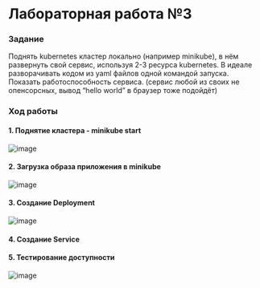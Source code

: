 # Лабораторная работа №3

### Задание

Поднять kubernetes кластер локально (например minikube), в нём развернуть свой сервис, используя 2-3 ресурса kubernetes. В идеале разворачивать кодом из yaml файлов одной командой запуска. Показать работоспособность сервиса.
(сервис любой из своих не опенсорсных, вывод “hello world” в браузер тоже подойдёт)



### Ход работы
#### 1. Поднятие кластера - minikube start

![image](https://github.com/kegly/itmo-cloud-systems-and-services/blob/main/lab3/images/Screenshot%20from%202024-10-15%2004-45-56.png)


#### 2. Загрузка образа приложения в minikube

![image](https://github.com/kegly/itmo-cloud-systems-and-services/blob/main/lab3/images/photo_2024-10-15_04-49-14.jpg)

#### 3. Создание Deployment

![image](https://github.com/kegly/itmo-cloud-systems-and-services/blob/main/lab3/images/Screenshot%20from%202024-10-15%2004-50-54.png)

#### 4. Создание Service

#### 5. Тестирование доступности

![image](https://github.com/kegly/itmo-cloud-systems-and-services/blob/main/lab3/images/Screenshot%20from%202024-10-15%2004-50-54.png)
